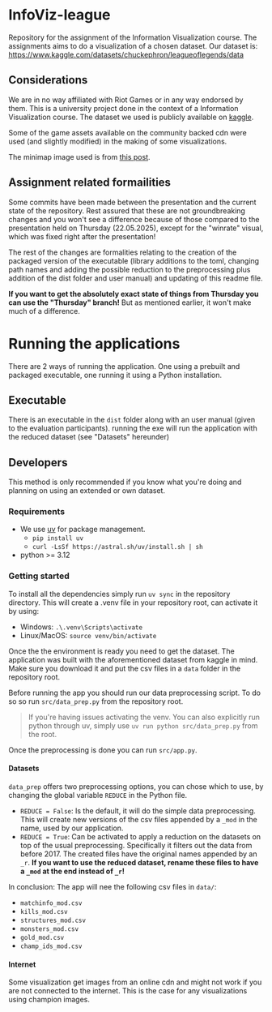 # InfoViz-league
Repository for the assignment of the Information Visualization course.
The assignments aims to do a visualization of a chosen dataset. Our dataset is: https://www.kaggle.com/datasets/chuckephron/leagueoflegends/data
## Considerations
We are in no way affiliated with Riot Games or in any way endorsed by them. This is a university project done in the context of a Information Visualization course. The dataset we used is publicly available on [kaggle](https://www.kaggle.com/datasets/chuckephron/leagueoflegends/data).

Some of the game assets available on the community backed cdn were used (and slightly modified) in the making of some visualizations.

The minimap image used is from [this post](https://www.reddit.com/r/leagueoflegends/comments/pl92ho/vector_map_of_summoners_rift_wip/).

## Assignment related formailities
Some commits have been made between the presentation and the current state of the repository. Rest assured that these are not groundbreaking changes and you won't see a difference because of those compared to the presentation held on Thursday (22.05.2025), except for the "winrate" visual, which was fixed right after the presentation!

The rest of the changes are formalities relating to the creation of the packaged version of the executable (library additions to the toml, changing path names and adding the possible reduction to the preprocessing plus addition of the dist folder and user manual) and updating of this readme file.

**If you want to get the absolutely exact state of things from Thursday you can use the "Thursday" branch!** But as mentioned earlier, it won't make much of a difference.
# Running the applications
There are 2 ways of running the application. One using a prebuilt and packaged executable, one running it using a Python installation.
## Executable
There is an executable in the `dist` folder along with an user manual (given to the evaluation participants). running the exe will run the application with the reduced dataset (see "Datasets" hereunder)
## Developers
This method is only recommended if you know what you're doing and planning on using an extended or own dataset.
### Requirements
- We use [uv](https://docs.astral.sh/uv/) for package management.
  - `pip install uv`
  - `curl -LsSf https://astral.sh/uv/install.sh | sh`
- python >=  3.12
### Getting started
To install all the dependencies simply run `uv sync` in the repository directory. This will create a .venv file in your repository root, can activate it by using:
- Windows: `.\.venv\Scripts\activate` 
- Linux/MacOS: `source venv/bin/activate`

Once the the environment is ready you need to get the dataset. The application was built with the aforementioned dataset from kaggle in mind. Make sure you download it and put the csv files in a `data` folder in the repository root.

Before running the app you should run our data preprocessing script. To do so so run `src/data_prep.py` from the repository root. 
> If you're having issues activating the venv. You can also explicitly run python through uv, simply use `uv run python src/data_prep.py` from the root.

Once the preprocessing is done you can run `src/app.py`.
#### Datasets
`data_prep` offers two preprocessing options, you can chose which to use, by changing the global variable `REDUCE` in the Python file.
- `REDUCE = False`: Is the default, it will do the simple data preprocessing. This will create new versions of the csv files appended by a `_mod` in the name, used by our application. 
- `REDUCE = True`: Can be activated to apply a reduction on the datasets on top of the usual preprocessing. Specifically it filters out the data from before 2017. The created files have the original names appended by an `_r`. **If you want to use the reduced dataset, rename these files to have a `_mod` at the end instead of `_r`!**

In conclusion: The app will nee the following csv files in `data/`:
- `matchinfo_mod.csv`
- `kills_mod.csv`
- `structures_mod.csv`
- `monsters_mod.csv`
- `gold_mod.csv`
- `champ_ids_mod.csv`
#### Internet
Some visualization get images from an online cdn and might not work if you are not connected to the internet. This is the case for any visualizations using champion images.


